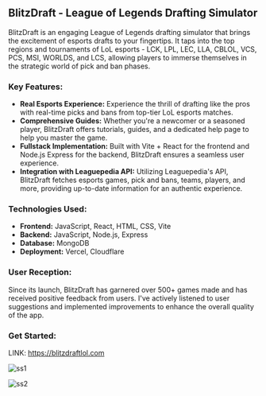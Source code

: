 ## **BlitzDraft - League of Legends Drafting Simulator**

BlitzDraft is an engaging League of Legends drafting simulator that brings the excitement of esports drafts to your fingertips. It taps into the top regions and tournaments of LoL esports - LCK, LPL, LEC, LLA, CBLOL, VCS, PCS, MSI, WORLDS, and LCS, allowing players to immerse themselves in the strategic world of pick and ban phases.

### **Key Features:**
- **Real Esports Experience:** Experience the thrill of drafting like the pros with real-time picks and bans from top-tier LoL esports matches.
- **Comprehensive Guides:** Whether you're a newcomer or a seasoned player, BlitzDraft offers tutorials, guides, and a dedicated help page to help you master the game.
- **Fullstack Implementation:** Built with Vite + React for the frontend and Node.js Express for the backend, BlitzDraft ensures a seamless user experience.
- **Integration with Leaguepedia API:** Utilizing Leaguepedia's API, BlitzDraft fetches esports games, pick and bans, teams, players, and more, providing up-to-date information for an authentic experience.

### **Technologies Used:**
- **Frontend:** JavaScript, React, HTML, CSS, Vite
- **Backend:** JavaScript, Node.js, Express
- **Database:** MongoDB
- **Deployment:** Vercel, Cloudflare

### **User Reception:**
Since its launch, BlitzDraft has garnered over 500+ games made and has received positive feedback from users. I've actively listened to user suggestions and implemented improvements to enhance the overall quality of the app.

### **Get Started:**
LINK: https://blitzdraftlol.com


![ss1](https://github.com/MiguelGGithub/BlitzDraftPublic/assets/122931039/9d4bfa32-c4b3-4adc-8f9c-ac4d156dd6e0)


![ss2](https://github.com/MiguelGGithub/BlitzDraftPublic/assets/122931039/b5a0d71b-8a8e-404b-b5f4-5027d49ad5ec)
